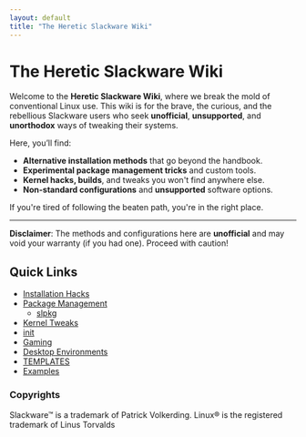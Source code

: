 ```yaml
---
layout: default
title: "The Heretic Slackware Wiki"
---
```


# The Heretic Slackware Wiki

Welcome to the **Heretic Slackware Wiki**, where we break the mold of conventional Linux use. This wiki is for the brave, the curious, and the rebellious Slackware users who seek **unofficial**, **unsupported**, and **unorthodox** ways of tweaking their systems.

Here, you’ll find:

- **Alternative installation methods** that go beyond the handbook.
- **Experimental package management tricks** and custom tools.
- **Kernel hacks, builds**, and tweaks you won't find anywhere else.
- **Non-standard configurations** and **unsupported** software options.

If you're tired of following the beaten path, you're in the right place.

---

**Disclaimer**: The methods and configurations here are **unofficial** and may void your warranty (if you had one). Proceed with caution!

## Quick Links
- [Installation Hacks](installation-hacks.md)
- [Package Management](package-management.md)
  - [slpkg](slpkg.md)
- [Kernel Tweaks](kernel-tweaks.md)
- [init](init-system.md)
- [Gaming](Full-Gaming-Setup.md)
- [Desktop Environments](desktop-environments.md)
- [TEMPLATES](templates.md)
- [Examples](examples.md)

### Copyrights
Slackware™ is a trademark of Patrick Volkerding. Linux® is the registered trademark of Linus Torvalds